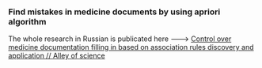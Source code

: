 ### Find mistakes in medicine documents by using apriori algorithm
The whole research in Russian is publicated here ---> [Control over medicine documentation filling in based on association rules discovery and application // Alley of science](https://alley-science.ru/domains_data/files/06_2017/KONTROL%20ZAPOLNENIYa%20MEDICINSKOY%20DOKUMENTACII%20NA%20OSNOVE%20IZVLEChENIYa%20I%20PRIMENENIYa%20ASSOCIATIVNYH%20PRAVIL.pdf)
